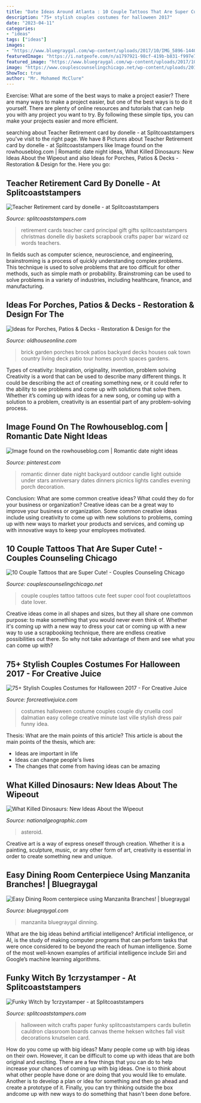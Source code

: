 ```yaml
---
title: "Date Ideas Around Atlanta : 10 Couple Tattoos That Are Super Cute!"
description: "75+ stylish couples costumes for halloween 2017"
date: "2023-04-11"
categories:
- "ideas"
tags: ["ideas"]
images:
- "https://www.bluegraygal.com/wp-content/uploads/2017/10/IMG_5896-1440x2160.jpg"
featuredImage: "https://i.natgeofe.com/n/a1797921-98cf-419b-b831-f997e7dfc0a5/64137_16x9.jpg?w=1200"
featured_image: "https://www.bluegraygal.com/wp-content/uploads/2017/10/IMG_5896-1440x2160.jpg"
image: "https://www.couplescounselingchicago.net/wp-content/uploads/2014/10/couples-tattos-7-feet.jpg"
ShowToc: true
author: "Mr. Mohamed McClure"
---
```



Exercise: What are some of the best ways to make a project easier?
There are many ways to make a project easier, but one of the best ways is to do it yourself. There are plenty of online resources and tutorials that can help you with any project you want to try. By following these simple tips, you can make your projects easier and more efficient.

	

		
searching about Teacher Retirement card by donelle - at Splitcoaststampers you've visit to the right page. We have 8 Pictures about Teacher Retirement card by donelle - at Splitcoaststampers like Image found on the rowhouseblog.com | Romantic date night ideas, What Killed Dinosaurs: New Ideas About the Wipeout and also Ideas for Porches, Patios &amp; Decks - Restoration &amp; Design for the. Here you go:
		
    
## Teacher Retirement Card By Donelle - At Splitcoaststampers

<img loading=lazy src="http://images.splitcoaststampers.com/data/gallery/500/2010/05/17/DSC01742_by_donelle.JPG" onerror="this.onerror=null;this.src='https://tse4.mm.bing.net/th?id=OIP.JpaG1_E0kayF9KeZbGtzAQHaJ4&amp;pid=15.1';" alt="Teacher Retirement card by donelle - at Splitcoaststampers">

_Source: splitcoaststampers.com_

>retirement cards teacher card principal gift gifts splitcoaststampers christmas donelle diy baskets scrapbook crafts paper bar wizard oz words teachers. 

	

In fields such as computer science, neuroscience, and engineering, brainstroming is a process of quickly understanding complex problems. This technique is used to solve problems that are too difficult for other methods, such as simple math or probability. Brainstroming can be used to solve problems in a variety of industries, including healthcare, finance, and manufacturing.

    
## Ideas For Porches, Patios &amp; Decks - Restoration &amp; Design For The

<img loading=lazy src="https://www.oldhouseonline.com/.image/t_share/MTQ0NDY2OTgyNjgwNDA1OTE1/porch-patio-deck-brick-pavers.jpg" onerror="this.onerror=null;this.src='https://tse1.mm.bing.net/th?id=OIP.6FnVNl3uUt77-a7NK--2sgHaLH&amp;pid=15.1';" alt="Ideas for Porches, Patios &amp; Decks - Restoration &amp; Design for the">

_Source: oldhouseonline.com_

>brick garden porches brook patios backyard decks houses oak town country living deck patio tour homes porch spaces gardens. 

	

Types of creativity: Inspiration, originality, invention, problem solving
Creativity is a word that can be used to describe many different things. It could be describing the act of creating something new, or it could refer to the ability to see problems and come up with solutions that solve them. Whether it’s coming up with ideas for a new song, or coming up with a solution to a problem, creativity is an essential part of any problem-solving process.

    
## Image Found On The Rowhouseblog.com | Romantic Date Night Ideas

<img loading=lazy src="https://i.pinimg.com/736x/b0/31/14/b0311485dd1942900743ff925dae4481.jpg" onerror="this.onerror=null;this.src='https://tse4.mm.bing.net/th?id=OIP.xA0LjtRD7TSSDw3g2K-0DAHaLG&amp;pid=15.1';" alt="Image found on the rowhouseblog.com | Romantic date night ideas">

_Source: pinterest.com_

>romantic dinner date night backyard outdoor candle light outside under stars anniversary dates dinners picnics lights candles evening porch decoration. 

	

Conclusion: What are some common creative ideas? What could they do for your business or organization?
Creative ideas can be a great way to improve your business or organization. Some common creative ideas include using creativity to come up with new solutions to problems, coming up with new ways to market your products and services, and coming up with innovative ways to keep your employees motivated.

    
## 10 Couple Tattoos That Are Super Cute! - Couples Counseling Chicago

<img loading=lazy src="https://www.couplescounselingchicago.net/wp-content/uploads/2014/10/couples-tattos-7-feet.jpg" onerror="this.onerror=null;this.src='https://tse3.mm.bing.net/th?id=OIP.NmLje7jd8NUwM1RK4qEY1wHaHd&amp;pid=15.1';" alt="10 Couple Tattoos that are Super Cute! - Couples Counseling Chicago">

_Source: couplescounselingchicago.net_

>couple couples tattoo tattoos cute feet super cool foot coupletattoos date lover. 

	

Creative ideas come in all shapes and sizes, but they all share one common purpose: to make something that you would never even think of. Whether it's coming up with a new way to dress your cat or coming up with a new way to use a scrapbooking technique, there are endless creative possibilities out there. So why not take advantage of them and see what you can come up with?

    
## 75+ Stylish Couples Costumes For Halloween 2017 - For Creative Juice

<img loading=lazy src="https://i1.wp.com/forcreativejuice.com/wp-content/uploads/2017/09/72-couple-costume-ideas-for-halloween.jpg?fit=600%2C829&amp;ssl=1" onerror="this.onerror=null;this.src='https://tse4.mm.bing.net/th?id=OIP.gNwP2VqXPqRCY0-rLcXxhwHaKO&amp;pid=15.1';" alt="75+ Stylish Couples Costumes for Halloween 2017 - For Creative Juice">

_Source: forcreativejuice.com_

>costumes halloween costume couples couple diy cruella cool dalmatian easy college creative minute last ville stylish dress pair funny idea. 

	

Thesis: What are the main points of this article?
This article is about the main points of the thesis, which are: 
- Ideas are important in life
- Ideas can change people's lives
- The changes that come from having ideas can be amazing

    
## What Killed Dinosaurs: New Ideas About The Wipeout

<img loading=lazy src="https://i.natgeofe.com/n/a1797921-98cf-419b-b831-f997e7dfc0a5/64137_16x9.jpg?w=1200" onerror="this.onerror=null;this.src='https://tse1.mm.bing.net/th?id=OIP.c-GPLCsySodgb0AA-JaksAHaEK&amp;pid=15.1';" alt="What Killed Dinosaurs: New Ideas About the Wipeout">

_Source: nationalgeographic.com_

>asteroid. 

	

Creative art is a way of express oneself through creation. Whether it is a painting, sculpture, music, or any other form of art, creativity is essential in order to create something new and unique.

    
## Easy Dining Room Centerpiece Using Manzanita Branches! | Bluegraygal

<img loading=lazy src="https://www.bluegraygal.com/wp-content/uploads/2017/10/IMG_5896-1440x2160.jpg" onerror="this.onerror=null;this.src='https://tse2.mm.bing.net/th?id=OIP.jCYXyOqaFcVrFXkJDZQSJgHaLH&amp;pid=15.1';" alt="Easy Dining Room centerpiece using Manzanita Branches! | bluegraygal">

_Source: bluegraygal.com_

>manzanita bluegraygal dinning. 

	

What are the big ideas behind artificial intelligence?
Artificial intelligence, or AI, is the study of making computer programs that can perform tasks that were once considered to be beyond the reach of human intelligence. Some of the most well-known examples of artificial intelligence include Siri and Google’s machine learning algorithms.

    
## Funky Witch By 1crzystamper - At Splitcoaststampers

<img loading=lazy src="http://images.splitcoaststampers.com/data/gallery/500/2012/07/14/Funky_Witch_by_1crzystamper.JPG" onerror="this.onerror=null;this.src='https://tse2.mm.bing.net/th?id=OIP.r617RaFlRa_T-HPMa_uXAAHaJ4&amp;pid=15.1';" alt="Funky Witch by 1crzystamper - at Splitcoaststampers">

_Source: splitcoaststampers.com_

>halloween witch crafts paper funky splitcoaststampers cards bulletin cauldron classroom boards canvas theme heksen witches fall visit decorations knutselen card. 

	

How do you come up with big ideas?
Many people come up with big ideas on their own. However, it can be difficult to come up with ideas that are both original and exciting. There are a few things that you can do to help increase your chances of coming up with big ideas. One is to think about what other people have done or are doing that you would like to emulate. Another is to develop a plan or idea for something and then go ahead and create a prototype of it. Finally, you can try thinking outside the box andcome up with new ways to do something that hasn't been done before.

